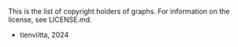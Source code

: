 This is the list of copyright holders of graphs.
For information on the license, see LICENSE.md.

* tienviitta, 2024
